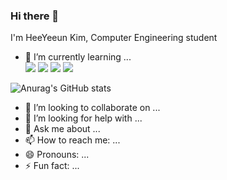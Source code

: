 ### Hi there 👋

I'm HeeYeeun Kim, Computer Engineering student

- 🌱 I’m currently learning ...
<br><a href="" target="_blank"><img src="https://img.shields.io/badge/C++-00599C?style=flat-square&logo=Cplusplus&logoColor=white"/></a>
<a href="" target="_blank"><img src="https://img.shields.io/badge/JavaScript-F7DF1E?style=flat-square&logo=JavaScript&logoColor=white"/></a>
<a href="https://www.java.com/" target="_blank"><img src="https://img.shields.io/badge/Java-007396?style=flat-square&logo=Java&logoColor=white"/></a>
<a href="" target="_blank"><img src="https://img.shields.io/badge/Node.js-339933?style=flat-square&logo=Nodedotjs&logoColor=white"/></a>

![Anurag's GitHub stats](https://github-readme-stats.vercel.app/api?username=hykk-git&theme=default&show_icons=true)
- 👯 I’m looking to collaborate on ...
- 🤔 I’m looking for help with ...
- 💬 Ask me about ...
- 📫 How to reach me: ...
- 😄 Pronouns: ...
- ⚡ Fun fact: ...

